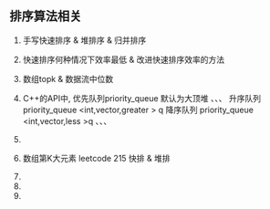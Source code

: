 排序算法相关
-----------
01. 手写快速排序 & 堆排序 & 归并排序
02. 快速排序何种情况下效率最低 & 改进快速排序效率的方法
04. 数组topk  & 数据流中位数 
05. C++的API中, 优先队列priority_queue 默认为大顶堆
、、、
升序队列 priority_queue <int,vector<int>,greater<int> > q
降序队列 priority_queue <int,vector<int>,less<int> >q
、、、
06. 

05. 数组第K大元素 leetcode 215 快排 & 堆排
06. 
07. 
08. 